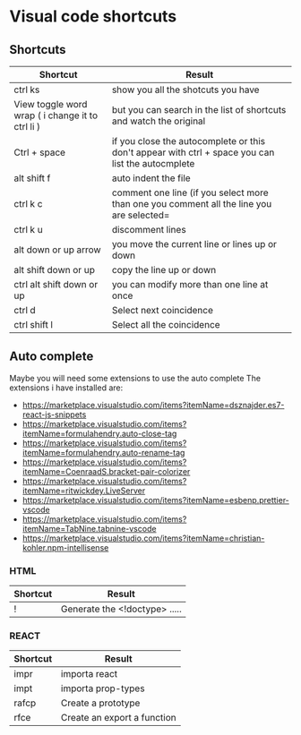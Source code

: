 # Visual code shortcuts 

## Shortcuts 

|Shortcut | Result | 
|----|----|
|ctrl ks|show you all the shotcuts you have|
|View toggle word wrap ( i change it to ctrl li ) |but you can search in the list of shortcuts and watch the original|  
|Ctrl + space |if you close the autocomplete or this don't appear with ctrl + space you can list the autocmplete |
|alt  shift  f |auto indent the file |
|ctrl k c |comment one line (if you select more than one you comment all the line you are selected= |
|ctrl k u |discomment lines |
|alt  down or up arrow |you move the current line or lines up or down |
|alt shift down or up|copy the line up or down   |
|ctrl alt shift down or up |you can modify more than one line at once |
|ctrl d |Select next coincidence |
|ctrl shift l  |Select all the coincidence |

## Auto complete 

Maybe you will need some extensions to use the auto complete 
The extensions i have installed are: 
* https://marketplace.visualstudio.com/items?itemName=dsznajder.es7-react-js-snippets
* https://marketplace.visualstudio.com/items?itemName=formulahendry.auto-close-tag
* https://marketplace.visualstudio.com/items?itemName=formulahendry.auto-rename-tag
* https://marketplace.visualstudio.com/items?itemName=CoenraadS.bracket-pair-colorizer
* https://marketplace.visualstudio.com/items?itemName=ritwickdey.LiveServer
* https://marketplace.visualstudio.com/items?itemName=esbenp.prettier-vscode
* https://marketplace.visualstudio.com/items?itemName=TabNine.tabnine-vscode
* https://marketplace.visualstudio.com/items?itemName=christian-kohler.npm-intellisense

### HTML 
|Shortcut | Result | 
|----|----|
| ! | Generate the <!doctype> <head> </head> <body> ..... |


### REACT 
|Shortcut | Result | 
|----|----|
| impr | importa react |
| impt | importa prop-types |
| rafcp | Create a prototype | 
| rfce | Create an export a function  | 
 

